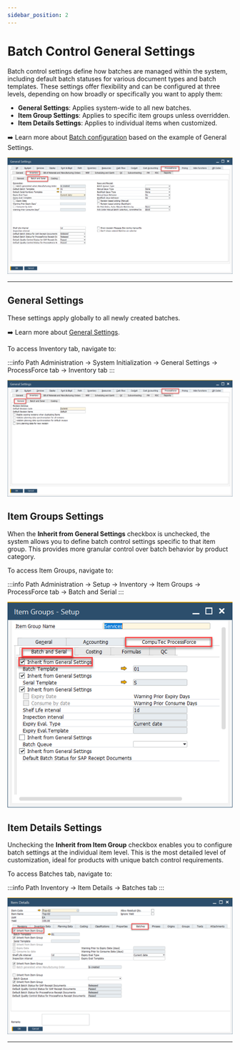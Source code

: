 ```yaml
---
sidebar_position: 2
---
```


# Batch Control General Settings

Batch control settings define how batches are managed within the system, including default batch statuses for various document types and batch templates. These settings offer flexibility and can be configured at three levels, depending on how broadly or specifically you want to apply them:

- **General Settings**: Applies system-wide to all new batches.
- **Item Group Settings**: Applies to specific item groups unless overridden.
- **Item Details Settings**: Applies to individual items when customized.

➡️ Learn more about [Batch configuration](/docs/processforce/user-guide/system-initialization/general-settings/inventory-tab/) based on the example of General Settings.

![General Settings](./media/batch-control-general-settings/batch-and-serial.webp)

---

## General Settings

These settings apply globally to all newly created batches.

➡️ Learn more about [General Settings](/docs/processforce/user-guide/system-initialization/general-settings/inventory-tab/).

To access Inventory tab, navigate to:

:::info Path
    Administration → System Initialization → General Settings → ProcessForce tab → Inventory tab
:::

![General Settings](./media/batch-control-general-settings/inventory-tab.webp)

## Item Groups Settings

When the **Inherit from General Settings** checkbox is unchecked, the system allows you to define batch control settings specific to that item group. This provides more granular control over batch behavior by product category.

To access Item Groups, navigate to:

:::info Path
    Administration → Setup → Inventory → Item Groups → ProcessForce tab → Batch and Serial
:::

![Inherit from General Settings](./media/batch-control-general-settings/inherit-gen-settings.webp)

## Item Details Settings

Unchecking the **Inherit from Item Group** checkbox enables you to configure batch settings at the individual item level. This is the most detailed level of customization, ideal for products with unique batch control requirements.

To access Batches tab, navigate to:

:::info Path
    Inventory → Item Details → Batches tab
:::

![Inherit from Item Group](./media/batch-control-general-settings/inherit-item-group.webp)

---
